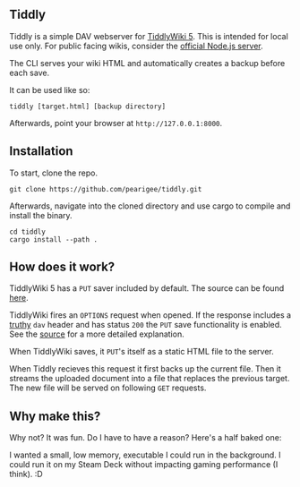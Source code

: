 ## Tiddly

Tiddly is a simple DAV webserver for [TiddlyWiki 5](https://tiddlywiki.com/). This is intended for local use only. For public facing wikis, consider the [official Node.js server](https://www.npmjs.com/package/tiddlywiki).

The CLI serves your wiki HTML and automatically creates a backup before each save.

It can be used like so:
```
tiddly [target.html] [backup directory]
```

Afterwards, point your browser at `http://127.0.0.1:8000`.

## Installation
To start, clone the repo.
```
git clone https://github.com/pearigee/tiddly.git
```
Afterwards, navigate into the cloned directory and use cargo to compile and install the binary.
```
cd tiddly
cargo install --path .
```

## How does it work?
TiddlyWiki 5 has a `PUT` saver included by default. The source can be found [here](https://github.com/Jermolene/TiddlyWiki5/blob/39e4e69ae79d3a0cf060a091c9c613b09848d275/core/modules/savers/put.js).

TiddlyWiki fires an `OPTIONS` request when opened. If the response includes a [truthy](https://developer.mozilla.org/en-US/docs/Glossary/Truthy) `dav` header and has status `200` the `PUT` save functionality is enabled. See the [source](https://github.com/Jermolene/TiddlyWiki5/blob/39e4e69ae79d3a0cf060a091c9c613b09848d275/core/modules/savers/put.js#L58) for a more detailed explanation.

When TiddlyWiki saves, it `PUT`'s itself as a static HTML file to the server.

When Tiddly recieves this request it first backs up the current file. Then it streams the uploaded document into a file that replaces the previous target. The new file will be served on following `GET` requests.

## Why make this?
Why not? It was fun. Do I have to have a reason? Here's a half baked one: 

I wanted a small, low memory, executable I could run in the background. I could run it on my Steam Deck without impacting gaming performance (I think). :D